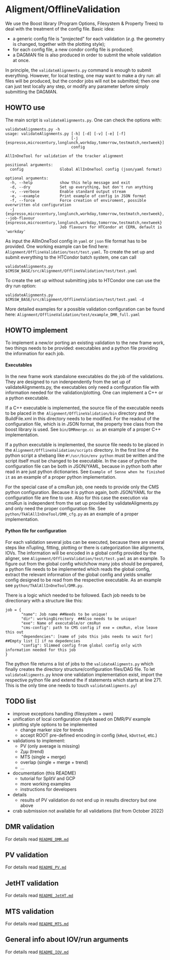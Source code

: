 # Aligment/OfflineValidation

We use the Boost library (Program Options, Filesystem & Property Trees) to deal with the treatment of the config file.
Basic idea:
 - a generic config file is "projected" for each validation (*e.g.* the geometry is changed, together with the plotting style);
 - for each config file, a new condor config file is produced;
 - a DAGMAN file is also produced in order to submit the whole validation at once.

In principle, the `validateAlignments.py` command is enough to submit everything.
However, for local testing, one may want to make a dry run: all files will be produced, but the condor jobs will not be submitted;
then one can just test locally any step, or modify any parameter before simply submitting the DAGMAN.

## HOWTO use

The main script is `validateAlignments.py`. One can check the options with:
```
validateAlignments.py -h
usage: validateAlignments.py [-h] [-d] [-v] [-e] [-f]
                             [-j {espresso,microcentury,longlunch,workday,tomorrow,testmatch,nextweek}]
                             config

AllInOneTool for validation of the tracker alignment

positional arguments:
  config                Global AllInOneTool config (json/yaml format)

optional arguments:
  -h, --help            show this help message and exit
  -d, --dry             Set up everything, but don't run anything
  -v, --verbose         Enable standard output stream
  -e, --example         Print example of config in JSON format
  -f, --force           Force creation of enviroment, possible overwritten old configuration
  -j {espresso,microcentury,longlunch,workday,tomorrow,testmatch,nextweek}, --job-flavour {espresso,microcentury,longlunch,workday,tomorrow,testmatch,nextweek}
                        Job flavours for HTCondor at CERN, default is 'workday'
```

As input the AllInOneTool config in `yaml` or `json` file format has to be provided. One working example can be find here: `Alignment/OfflineValidation/test/test.yaml`. To create the set up and submit everything to the HTCondor batch system, one can call

```
validateAlignments.py $CMSSW_BASE/src/Alignment/OfflineValidation/test/test.yaml 

```

To create the set up without submitting jobs to HTCondor one can use the dry run option:

```
validateAlignments.py $CMSSW_BASE/src/Alignment/OfflineValidation/test/test.yaml -d
```

More detailed examples for a possible validation configuration can be found here: `Alignment/OfflineValidation/test/example_DMR_full.yaml`

## HOWTO implement

To implement a new/or porting an existing validation to the new frame work, two things needs to be provided: executables and a python file providing the information for each job.

#### Executables

In the new frame work standalone executables do the job of the validations. They are designed to run indenpendently from the set up of validateAlignments.py, the executables only need a configuration file with information needed for the validation/plotting. One can implement a C++ or a python executable. 

If a C++ executable is implemented, the source file of the executable needs to be placed in the` Alignment/OfflineValidation/bin` directory and the BuildFile.xml in this directory needs to be modified. For the readout of the configuration file, which is in JSON format, the property tree class from the boost library is used. See `bin/DMRmerge.cc as` an example of a proper C++ implementation.

If a python executable is implemented, the source file needs to be placed in the `Alignment/OfflineValidation/scripts` directory. In the first line of the python script a shebang like `#!/usr/bin/env python` must be written and the script itself must be changed to be executable. In the case of python the configuration file can be both in JSON/YAML, because in python both after read in are just python dictionaries. See `Example of Senne when he finished it` as an example of a proper python implementation.

For the special case of a cmsRun job, one needs to provide only the CMS python configuration. Because it is python again, both JSON/YAML for the configuration file are fine to use. Also for this case the execution via cmsRun is independent from the set up provided by validateAligments.py and only need the proper configuration file. See `python/TkAlAllInOneTool/DMR_cfg.py` as an example of a proper implementation.

#### Python file for configuration

For each validation several jobs can be executed, because there are several steps like nTupling, fitting, plotting or there is categorization like alignments, IOVs. The information will be encoded in a global config provided by the aligner, see `Alignment/OfflineValidation/test/test.yaml` as an example. To figure out from the global config which/how many jobs should be prepared, a python file needs to be implemented which reads the global config, extract the relevant information of the global config and yields smaller config designed to be read from the respective executable. As an example see `python/TkAlAllInOneTool/DMR.py`.

There is a logic which needed to be followed. Each job needs to be directionary with a structure like this:

```
job = {
       "name": Job name ##Needs to be unique!
       "dir": workingDirectory  ##Also needs to be unique!
       "exe": Name of executable/or cmsRun
       "cms-config": path to CMS config if exe = cmsRun, else leave this out
       "dependencies": [name of jobs this jobs needs to wait for] ##Empty list [] if no depedencies
       "config": Slimmed config from global config only with information needed for this job
}
```

The python file returns a list of jobs to the `validateAligments.py` which finally creates the directory structure/configuration files/DAG file. To let` validateAligments.py` know one validation implementation exist, import the respective python file and extend the if statements which starts at line 271. This is the only time one needs to touch `validateAligments.py`!
 

## TODO list 

 - improve exceptions handling (filesystem + own)
 - unification of local configuration style based on DMR/PV example
 - plotting style options to be implemented
   - change marker size for trends
   - accept ROOT pre-defined encoding in config (`kRed`, `kDotted`, etc.)
 - validations to implement:
   - PV (only average is missing) 
   - Zµµ (trend)
   - MTS (single + merge)
   - overlap (single + merge + trend)
   - ...
 - documentation (this README)
   - tutorial for SplitV and GCP 
   - more working examples
   - instructions for developers
 - details
   - results of PV validation do not end up in results directory but one above
 - crab submission not available for all validations
(list from October 2022)

## DMR validation
For details read [`README_DMR.md`](https://github.com/cms-sw/cmssw/blob/master/Alignment/OfflineValidation/README_DMR.md)

## PV validation
For details read [`README_PV.md`](https://github.com/cms-sw/cmssw/blob/master/Alignment/OfflineValidation/README_PV.md)

## JetHT validation
For details read [`README_JetHT.md`](https://github.com/cms-sw/cmssw/blob/master/Alignment/OfflineValidation/README_JetHT.md)

## MTS validation
For details read [`README_MTS.md`](https://github.com/cms-sw/cmssw/blob/master/Alignment/OfflineValidation/README_MTS.md)

## General info about IOV/run arguments
For details read [`README_IOV.md`](https://github.com/cms-sw/cmssw/blob/master/Alignment/OfflineValidation/README_IOV.md)
